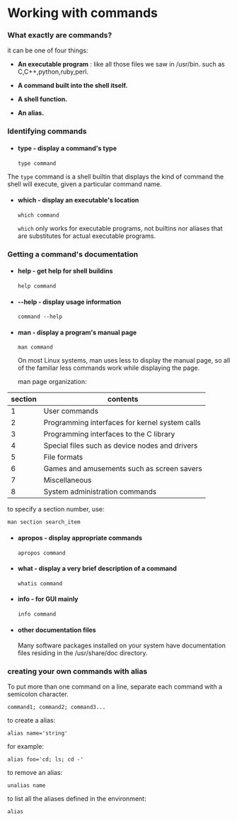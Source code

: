 # Working with commands
### What exactly are commands?
it can be one of four things:
-  **An executable program** : like all those files we saw in /usr/bin. such as C,C++,python,ruby,perl.

- **A command built into the shell itself.**

- **A shell function.**

- **An alias.**

### Identifying commands

- #### type - display a command's type

  ```
  type command
  ```
The `type` command is a shell builtin that displays the kind of command the shell will
execute, given a particular command name.

- #### which - display an executable's location

  ```
  which command
  ```


  `which` only works for executable programs, not builtins nor aliases that are substitutes for actual executable programs.

### Getting a command's documentation

- #### help - get help for shell buildins
  ```
  help command
  ```

- #### --help - display usage information

  ```
  command --help
  ```

- #### man - display a program's manual page
  ```
  man command
  ```
  On most Linux systems, man uses less to display the manual page, so all of the familiar
  less commands work while displaying the page.

  man page organization:

| section | contents |
| ------- | -------- |
| 1 | User commands |
| 2 | Programming interfaces for kernel system calls |
| 3 | Programming interfaces to the C library |
| 4 | Special files such as device nodes and drivers |
| 5 | File formats |
| 6 | Games and amusements such as screen savers |
| 7 | Miscellaneous |
| 8 | System administration commands |


  to specify a section number, use:
  ```
  man section search_item
  ```

- #### apropos - display appropriate commands

  ```
  apropos command
  ```
- #### what - display a very brief description of a command
  ```
  whatis command
  ```
- #### info - for GUI mainly
  ```
  info command
  ```

- #### other documentation files

  Many software packages installed on your system have documentation files residing in the /usr/share/doc directory.

### creating your own commands with alias
To put more than one command on a line,  separate each command with a semicolon character.
```
command1; command2; command3...
```

to create a alias:
```
alias name='string'
```
for example:
```
alias foo='cd; ls; cd -'
```

to remove an alias:
```
unalias name
```
to list all the aliases defined in the environment:
```
alias
```
